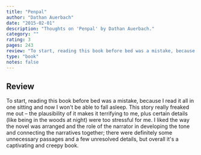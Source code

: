 ```yaml
---
title: "Penpal"
author: "Dathan Auerbach"
date: "2015-02-01"
description: "Thoughts on 'Penpal' by Dathan Auerbach."
category: ""
rating: 3
pages: 243
review: "To start, reading this book before bed was a mistake, because I read it all in one sitting and now I won't be able to fall asleep. This story really freaked me out – the plausibility of it makes it terrifying to me, plus certain details (like being in the woods at night) were too stressful for me. I liked the way the novel was arranged and the role of the narrator in developing the tone and connecting the narratives together; there were definitely some unnecessary passages and a few unresolved details, but overall it's a captivating and creepy book."
type: "book"
notes: false
---
```


## Review

To start, reading this book before bed was a mistake, because I read it all in one sitting and now I won't be able to fall asleep. This story really freaked me out – the plausibility of it makes it terrifying to me, plus certain details (like being in the woods at night) were too stressful for me. I liked the way the novel was arranged and the role of the narrator in developing the tone and connecting the narratives together; there were definitely some unnecessary passages and a few unresolved details, but overall it's a captivating and creepy book.
